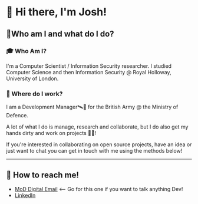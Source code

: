 # 👋 Hi there, I'm Josh!

## 🌱Who am I and what do I do?
### 🎓 Who Am I?
I'm a Computer Scientist / Information Security researcher. I studied Computer Science and then Information Security @ Royal Holloway, University of London.

### 🏢 Where do I work?
I am a Development Manager🛰️💾 for the British Army @ the Ministry of Defence.

A lot of what I do is manage, research and collaborate, but I do also get my hands dirty and work on projects 🧑‍💻!

If you're interested in collaborating on open source projects, have an idea or just want to chat you can get in touch with me using the methods below!

--- 

## 🌌 How to reach me!
- [MoD Digital Email](mailto:joshua.yewman@digital.mod.uk) <-- Go for this one if you want to talk anything Dev!
- [LinkedIn](https://www.linkedin.com/in/joshua-yewman/)
